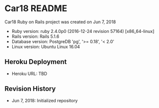 # Car18 README
Car18 Ruby on Rails project was created on Jun 7, 2018
* Ruby version: ruby 2.4.0p0 (2016-12-24 revision 57164) [x86_64-linux]
* Rails version: Rails 5.1.6
* Database version: PostgreDB 'pg', '>= 0.18', '< 2.0'
* Linux version: Ubuntu Linux 16.04

## Heroku Deployment
* Heroku URL: TBD

## Revision History
* Jun 7, 2018: Initialized repository

